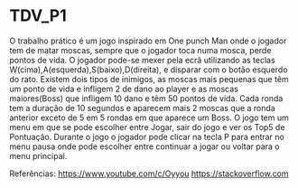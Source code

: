 # TDV_P1


O trabalho prático é um jogo inspirado em One punch Man onde o jogador tem de matar moscas, sempre que o jogador toca numa mosca, perde pontos de vida.
O jogador pode-se mexer pela ecrã utilizando as teclas W(cima),A(esquerda),S(baixo),D(direita), e disparar com o botão esquerdo do rato.
Existem dois tipos de inimigos, as moscas mais pequenas que têm um ponto de vida e infligem 2 de dano ao player e as moscas maiores(Boss) que infligem 10 dano e têm 50 pontos de vida. 
Cada ronda tem a duração de 10 segundos e aparecem mais 2 moscas que a ronda anterior exceto 
de 5 em 5 rondas em que aparece um Boss. O jogo tem um menu em que se pode escolher entre Jogar, sair do jogo e ver os Top5 de Pontuação.
Durante o jogo o jogador pode clicar na tecla P para entrar no menu pausa onde pode escolher entre continuar a jogar ou voltar para o menu principal.


Referências:
https://www.youtube.com/c/Oyyou
https://stackoverflow.com
